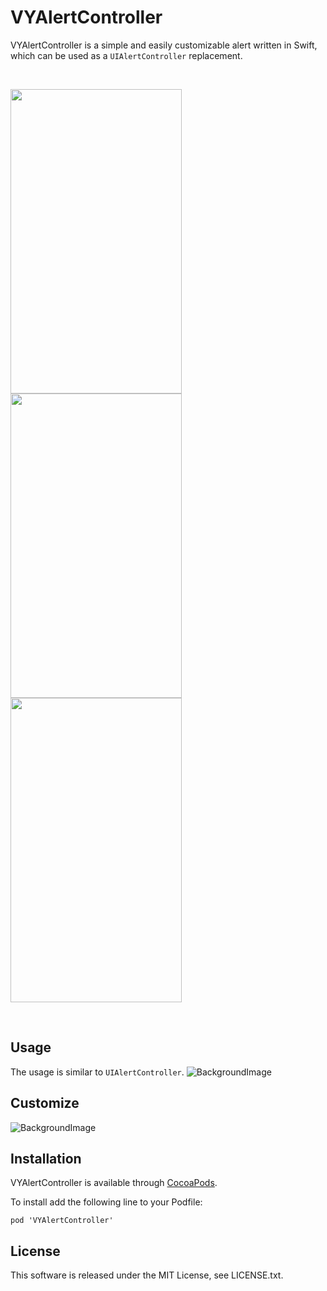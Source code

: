 # VYAlertController

VYAlertController is a simple and easily customizable alert written in Swift, which can be used as a `UIAlertController` replacement.

<br />

<a href="url"><img src="https://github.com/yakovlevvl/VYAlertController/blob/master/Content/1.gif" align="center" height="487" width="274" ></a>
<a href="url"><img src="https://github.com/yakovlevvl/VYAlertController/blob/master/Content/2.gif" align="center" height="487" width="274" ></a>
<a href="url"><img src="https://github.com/yakovlevvl/VYAlertController/blob/master/Content/3.gif" align="center" height="487" width="274" ></a>

<br />

## Usage

The usage is similar to `UIAlertController`.
![BackgroundImage](https://github.com/yakovlevvl/VYAlertController/blob/master/Content/Usage.png)

## Customize
![BackgroundImage](https://github.com/yakovlevvl/VYAlertController/blob/master/Content/Customize.png)

## Installation
VYAlertController is available through [CocoaPods](http://cocoapods.org).

To install add the following line to your Podfile:
```
pod 'VYAlertController'
```

## License
This software is released under the MIT License, see LICENSE.txt.

